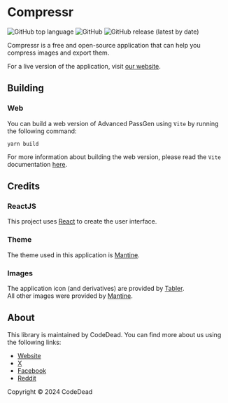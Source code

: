 # Compressr

![GitHub top language](https://img.shields.io/github/languages/top/CodeDead/compressr)
![GitHub](https://img.shields.io/github/license/CodeDead/compressr)
![GitHub release (latest by date)](https://img.shields.io/github/v/release/CodeDead/compressr)

Compressr is a free and open-source application that can help you compress images and export them.

For a live version of the application, visit [our website](https://compressr.codedead.com).

## Building

### Web

You can build a web version of Advanced PassGen using `Vite` by running the following command:

```shell
yarn build
```

For more information about building the web version, please read the `Vite` documentation [here](https://vitejs.dev/guide/build.html).

## Credits

### ReactJS

This project uses [React](https://reactjs.org/) to create the user interface.

### Theme

The theme used in this application is [Mantine](https://mantine.dev/).

### Images

The application icon (and derivatives) are provided by [Tabler](https://tabler.io/).  
All other images were provided by [Mantine](https://mantine.dev/).

## About

This library is maintained by CodeDead. You can find more about us using the following links:
* [Website](https://codedead.com/)
* [ X ](https://twitter.com/C0DEDEAD/)
* [Facebook](https://facebook.com/deadlinecodedead/)
* [Reddit](https://www.reddit.com/r/CodeDead/)

Copyright © 2024 CodeDead
